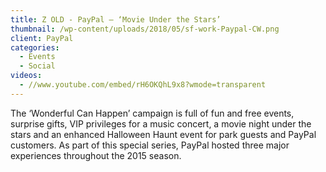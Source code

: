 ```yaml
---
title: Z OLD - PayPal – ‘Movie Under the Stars’
thumbnail: /wp-content/uploads/2018/05/sf-work-Paypal-CW.png
client: PayPal
categories:
  - Events
  - Social
videos:
  - //www.youtube.com/embed/rH6OKQhL9x8?wmode=transparent
---
```

<p>
 The ‘Wonderful Can Happen’ campaign is full of fun
                              and free events, surprise gifts, VIP privileges
                              for a music concert, a movie night under the stars
                              and an enhanced Halloween Haunt event for park
                              guests and PayPal customers. As part of this
                              special series, PayPal hosted three major
                              experiences throughout the 2015 season.
</p>

